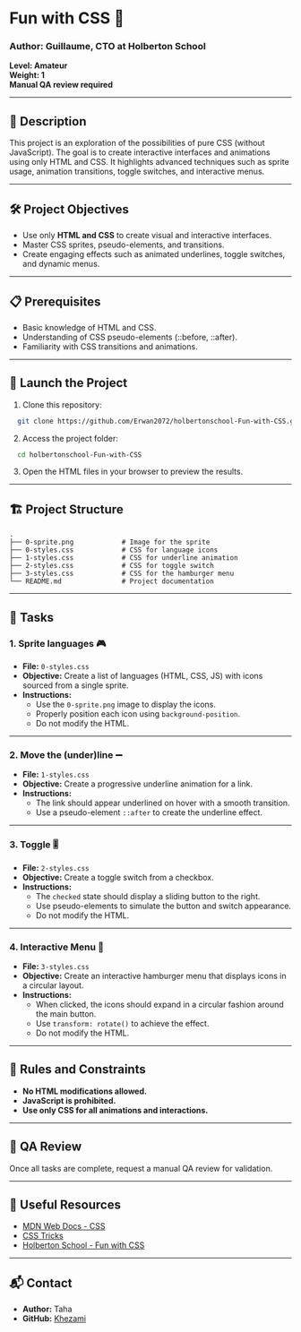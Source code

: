 # Fun with CSS 🎨

### Author: Guillaume, CTO at Holberton School  
**Level: Amateur**  
**Weight: 1**  
**Manual QA review required**  

---

## 📖 Description
This project is an exploration of the possibilities of pure CSS (without JavaScript). The goal is to create interactive interfaces and animations using only HTML and CSS. It highlights advanced techniques such as sprite usage, animation transitions, toggle switches, and interactive menus.

---

## 🛠 Project Objectives
- Use only **HTML and CSS** to create visual and interactive interfaces.
- Master CSS sprites, pseudo-elements, and transitions.
- Create engaging effects such as animated underlines, toggle switches, and dynamic menus.

---

## 📋 Prerequisites
- Basic knowledge of HTML and CSS.
- Understanding of CSS pseudo-elements (::before, ::after).
- Familiarity with CSS transitions and animations.

---

## 🚀 Launch the Project
1. Clone this repository:
```bash
  git clone https://github.com/Erwan2072/holbertonschool-Fun-with-CSS.git
```
2. Access the project folder:
```bash
  cd holbertonschool-Fun-with-CSS
```
3. Open the HTML files in your browser to preview the results.

---

## 🏗 Project Structure

```
.
├── 0-sprite.png            # Image for the sprite
├── 0-styles.css            # CSS for language icons
├── 1-styles.css            # CSS for underline animation
├── 2-styles.css            # CSS for toggle switch
├── 3-styles.css            # CSS for the hamburger menu
└── README.md               # Project documentation
```

---

## 📂 Tasks

### 1. Sprite languages 🎮
- **File:** `0-styles.css`
- **Objective:** Create a list of languages (HTML, CSS, JS) with icons sourced from a single sprite.
- **Instructions:**
  - Use the `0-sprite.png` image to display the icons.
  - Properly position each icon using `background-position`.
  - Do not modify the HTML.

---

### 2. Move the (under)line ➖
- **File:** `1-styles.css`
- **Objective:** Create a progressive underline animation for a link.
- **Instructions:**
  - The link should appear underlined on hover with a smooth transition.
  - Use a pseudo-element `::after` to create the underline effect.

---

### 3. Toggle 🎚️
- **File:** `2-styles.css`
- **Objective:** Create a toggle switch from a checkbox.
- **Instructions:**
  - The `checked` state should display a sliding button to the right.
  - Use pseudo-elements to simulate the button and switch appearance.
  - Do not modify the HTML.

---

### 4. Interactive Menu 🍔
- **File:** `3-styles.css`
- **Objective:** Create an interactive hamburger menu that displays icons in a circular layout.
- **Instructions:**
  - When clicked, the icons should expand in a circular fashion around the main button.
  - Use `transform: rotate()` to achieve the effect.
  - Do not modify the HTML.

---

## 📜 Rules and Constraints
- **No HTML modifications allowed.**
- **JavaScript is prohibited.**
- **Use only CSS for all animations and interactions.**

---

## 📢 QA Review
Once all tasks are complete, request a manual QA review for validation.

---

## 📄 Useful Resources
- [MDN Web Docs - CSS](https://developer.mozilla.org/en-US/docs/Web/CSS)
- [CSS Tricks](https://css-tricks.com/)
- [Holberton School - Fun with CSS](https://www.holbertonschool.com)

---

## 📬 Contact
- **Author:** Taha  
- **GitHub:** [Khezami](https://github.com/KhezamiTaha)

